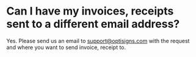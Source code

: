 # Can I have my invoices, receipts sent to a different email address?

Yes. Please send us an email to [support@optisigns.com](mailto:support@optisigns.com) with the request and where you want to send invoice, receipt to.